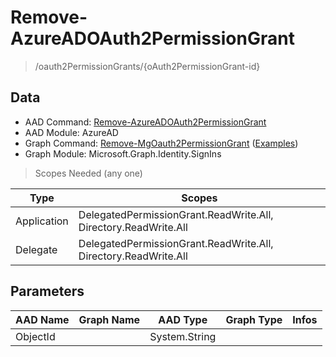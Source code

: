# Remove-AzureADOAuth2PermissionGrant

> /oauth2PermissionGrants/{oAuth2PermissionGrant-id}

## Data

+ AAD Command: [Remove-AzureADOAuth2PermissionGrant](https://docs.microsoft.com/en-us/powershell/module/AzureAD/Remove-AzureADOAuth2PermissionGrant)
+ AAD Module: AzureAD
+ Graph Command: [Remove-MgOauth2PermissionGrant](https://docs.microsoft.com/en-us/powershell/module/Microsoft.Graph.Identity.SignIns/Remove-MgOauth2PermissionGrant) ([Examples](https://github.com/orgs/msgraph/discussions?discussions_q=Remove-MgOauth2PermissionGrant))
+ Graph Module: Microsoft.Graph.Identity.SignIns

> Scopes Needed (any one)

|Type|Scopes|
|---|---|
|Application|DelegatedPermissionGrant.ReadWrite.All, Directory.ReadWrite.All|
|Delegate|DelegatedPermissionGrant.ReadWrite.All, Directory.ReadWrite.All|

## Parameters

|AAD Name|Graph Name|AAD Type|Graph Type|Infos|
|---|---|---|---|---|
|ObjectId||System.String|||

